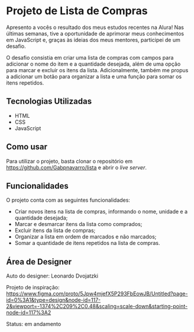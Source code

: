 <h1>Projeto de Lista de Compras</h1>
<p>Apresento a vocês o resultado dos meus estudos recentes na Alura! Nas últimas semanas, tive a oportunidade de aprimorar meus conhecimentos em JavaScript e, graças às ideias dos meus mentores, participei de um desafio.</p>
<p>O desafio consistia em criar uma lista de compras com campos para adicionar o nome do item e a quantidade desejada, além de uma opção para marcar e excluir os itens da lista. Adicionalmente, também me propus a adicionar um botão para organizar a lista e uma função para somar os itens repetidos.</p>
<h2>Tecnologias Utilizadas</h2>
<ul>
	<li>HTML</li>
	<li>CSS</li>
	<li>JavaScript</li>
</ul>
<h2>Como usar</h2>
<p>Para utilizar o projeto, basta clonar o repositório em <a href="https://github.com/Gabpnavarro/lista">https://github.com/Gabpnavarro/lista</a> e abrir o <em>live server</em>.</p>
<h2>Funcionalidades</h2>
<p>O projeto conta com as seguintes funcionalidades:</p>
<ul>
	<li>Criar novos itens na lista de compras, informando o nome, unidade e a quantidade desejada;</li>
	<li>Marcar e desmarcar itens da lista como comprados;</li>
	<li>Excluir itens da lista de compras;</li>
	<li>Organizar a lista em ordem de marcados e não marcados;</li>
	<li>Somar a quantidade de itens repetidos na lista de compras.</li>
</ul>
<h2>Área de Designer</h2>
<p>Auto do designer: Leonardo Dvojatzki</p>
<p>Projeto de inspiração: <a href="https://www.figma.com/proto/5Jpw4mjefX5P293FbEowJB/Untitled?page-id=0%3A1&type=design&node-id=117-2&viewport=-1374%2C209%2C0.48&scaling=scale-down&starting-point-node-id=117%3A2">https://www.figma.com/proto/5Jpw4mjefX5P293FbEowJB/Untitled?page-id=0%3A1&type=design&node-id=117-2&viewport=-1374%2C209%2C0.48&scaling=scale-down&starting-point-node-id=117%3A2</a></p>
<p>Status: em andamento</p>



